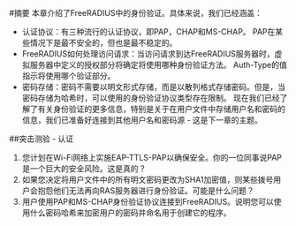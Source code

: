 #摘要
本章介绍了FreeRADIUS中的身份验证。具体来说，我们已经涵盖：

+ 认证协议：有三种流行的认证协议，即PAP，CHAP和MS-CHAP。 PAP在某些情况下是最不安全的，但也是最不稳定的。
+ FreeRADIUS如何处理访问请求：当访问请求到达FreeRADIUS服务器时，虚拟服务器中定义的授权部分将确定将使用哪种身份验证方法。 Auth-Type的值指示将使用哪个验证部分。
+ 密码存储：密码不需要以明文形式存储，而是以散列格式存储密码。但是，当密码存储为哈希时，可以使用的身份验证协议类型存在限制。
现在我们已经了解了有关身份验证的更多信息，特别是关于在用户文件中存储用户名和密码的信息，我们已准备好连接到其他用户名和密码源 - 这是下一章的主题。

##突击测验 - 认证
1. 您计划在Wi-Fi网络上实施EAP-TTLS-PAP以确保安全。你的一位同事说PAP是一个巨大的安全风险。这是真的？
2. 如果您决定将用户文件中的所有明文密码更改为SHA1加密值，则某些拨号用户会抱怨他们无法再向RAS服务器进行身份验证。可能是什么问题？
3. 用户使用PAP和MS-CHAP身份验证协议连接到FreeRADIUS。说明您可以使用什么密码哈希来加密用户的密码并命名用于创建它的程序。